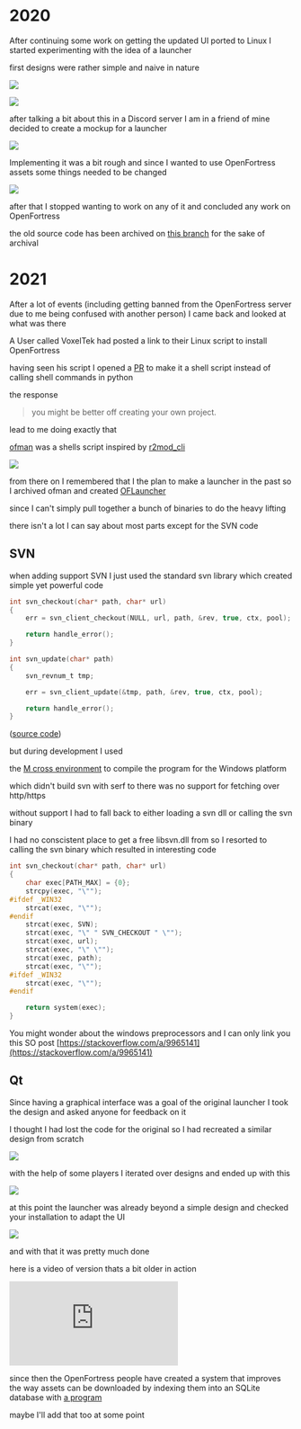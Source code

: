 <!--
.. title: OpenFortress Launcher history
.. slug: openfortress-launcher-history
.. date: 2021-02-18 14:09:31 UTC+02:00
.. tags: 
.. category: 
.. link: 
.. description: 
.. type: text
-->

# 2020

After continuing some work on getting the updated UI ported to Linux I started experimenting with the idea of a launcher

first designs were rather simple and naive in nature

![](/images/oflauncher/unknown.png)

![](/images/oflauncher/unknown1.png)

after talking a bit about this in a Discord server I am in a friend of mine decided to create a mockup for a launcher

![](/images/oflauncher/unknown2.png)

Implementing it was a bit rough and since I wanted to use OpenFortress assets some things needed to be changed

![](/images/oflauncher/unknown3.png)

after that I stopped wanting to work on any of it and concluded any work on OpenFortress

the old source code has been archived on [this branch](https://github.com/Jan200101/OFLauncher/tree/2019) for the sake of archival

# 2021

After a lot of events (including getting banned from the OpenFortress server due to me being confused with another person) I came back and looked at what was there

A User called VoxelTek had posted a link to their Linux script to install OpenFortress

having seen his script I opened a [PR](https://github.com/VoxelTek/OF-Linux-Script/pull/1) to make it a shell script instead of calling shell commands in python

the response

> you might be better off creating your own project.

lead to me doing exactly that

[ofman](https://github.com/Jan200101/ofman) was a shells script inspired by [r2mod_cli](https://github.com/foldex/r2mod_cli)

![](/images/oflauncher/2021-05-02_20-08.png)

from there on I remembered that I the plan to make a launcher in the past so I archived ofman and created [OFLauncher](https://github.com/Jan200101/OFLauncher)

since I can't simply pull together a bunch of binaries to do the heavy lifting

there isn't a lot I can say about most parts except for the SVN code

## SVN

when adding support SVN I just used the standard svn library
which created simple yet powerful code

```c
int svn_checkout(char* path, char* url)
{
    err = svn_client_checkout(NULL, url, path, &rev, true, ctx, pool);

    return handle_error();
}

int svn_update(char* path)
{
    svn_revnum_t tmp;

    err = svn_client_update(&tmp, path, &rev, true, ctx, pool);

    return handle_error();
}
```

([source code](https://github.com/Jan200101/OFLauncher/tree/svn-lib))


but during development I used

the [M cross environment](https://mxe.cc) to compile the program for the Windows platform

which didn't build svn with serf to there was no support for fetching over http/https

without support I had to fall back to either loading a svn dll or calling the svn binary

I had no conscistent place to get a free libsvn.dll from so I resorted to calling the svn binary which resulted in interesting code

```c
int svn_checkout(char* path, char* url)
{
    char exec[PATH_MAX] = {0};
    strcpy(exec, "\"");
#ifdef _WIN32
    strcat(exec, "\"");
#endif
    strcat(exec, SVN);
    strcat(exec, "\" " SVN_CHECKOUT " \"");
    strcat(exec, url);
    strcat(exec, "\" \"");
    strcat(exec, path);
    strcat(exec, "\"");
#ifdef _WIN32
    strcat(exec, "\"");
#endif

    return system(exec);
}
```

You might wonder about the windows preprocessors and I can only link you this SO post [https://stackoverflow.com/a/9965141](https://stackoverflow.com/a/9965141)

## Qt

Since having a graphical interface was a goal of the original launcher I took the design and asked anyone for feedback on it

I thought I had lost the code for the original so I had recreated a similar design from scratch

![](/images/oflauncher/unknown4.png)

with the help of some players I iterated over designs and ended up with this

![](/images/oflauncher/Screenshot_20210502_202148.png)

at this point the launcher was already beyond a simple design and checked your installation to adapt the UI

![](/images/oflauncher/unknown5.png)

and with that it was pretty much done

here is a video of version thats a bit older in action

<iframe src="https://www.youtube.com/embed/vhsZu3XaZWE" title="YouTube video player" frameborder="0" allow="encrypted-media; picture-in-picture" allowfullscreen></iframe>

since then the OpenFortress people have created a system that improves the way assets can be downloaded by indexing them into an SQLite database with [a program](https://github.com/openfortress/launcher-packer)

maybe I'll add that too at some point